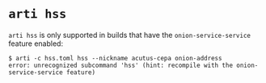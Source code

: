 # `arti hss`

`arti hss` is only supported in builds that have the `onion-service-service`
feature enabled:

```console
$ arti -c hss.toml hss --nickname acutus-cepa onion-address
error: unrecognized subcommand 'hss' (hint: recompile with the onion-service-service feature)
```
